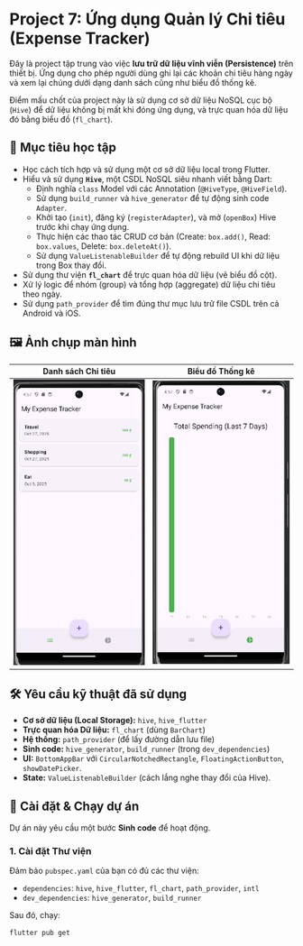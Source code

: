# Project 7: Ứng dụng Quản lý Chi tiêu (Expense Tracker)

Đây là project tập trung vào việc **lưu trữ dữ liệu vĩnh viễn (Persistence)** trên thiết bị. Ứng dụng cho phép người dùng ghi lại các khoản chi tiêu hàng ngày và xem lại chúng dưới dạng danh sách cũng như biểu đồ thống kê.

Điểm mấu chốt của project này là sử dụng cơ sở dữ liệu NoSQL cục bộ (`Hive`) để dữ liệu không bị mất khi đóng ứng dụng, và trực quan hóa dữ liệu đó bằng biểu đồ (`fl_chart`).

## 🎯 Mục tiêu học tập

-   Học cách tích hợp và sử dụng một cơ sở dữ liệu local trong Flutter.
-   Hiểu và sử dụng **`Hive`**, một CSDL NoSQL siêu nhanh viết bằng Dart:
    -   Định nghĩa `class` Model với các Annotation (`@HiveType`, `@HiveField`).
    -   Sử dụng `build_runner` và `hive_generator` để tự động sinh code `Adapter`.
    -   Khởi tạo (`init`), đăng ký (`registerAdapter`), và mở (`openBox`) Hive trước khi chạy ứng dụng.
    -   Thực hiện các thao tác CRUD cơ bản (Create: `box.add()`, Read: `box.values`, Delete: `box.deleteAt()`).
    -   Sử dụng `ValueListenableBuilder` để tự động rebuild UI khi dữ liệu trong Box thay đổi.
-   Sử dụng thư viện **`fl_chart`** để trực quan hóa dữ liệu (vẽ biểu đồ cột).
-   Xử lý logic để nhóm (group) và tổng hợp (aggregate) dữ liệu chi tiêu theo ngày.
-   Sử dụng `path_provider` để tìm đúng thư mục lưu trữ file CSDL trên cả Android và iOS.

## 🖼️ Ảnh chụp màn hình



| Danh sách Chi tiêu | Biểu đồ Thống kê |
| :---: | :---: |
| ![image alt](https://github.com/vvhoang04/10_baitap_flutter/blob/24e643f920966b945cee5628c189971d3f61737c/Week2_Networking_Persistence_Integration/expense_tracker/img_tracker1.png) | ![image alt](https://github.com/vvhoang04/10_baitap_flutter/blob/24e643f920966b945cee5628c189971d3f61737c/Week2_Networking_Persistence_Integration/expense_tracker/img_tracker2.png) | 

## 🛠️ Yêu cầu kỹ thuật đã sử dụng

-   **Cơ sở dữ liệu (Local Storage):** `hive`, `hive_flutter`
-   **Trực quan hóa Dữ liệu:** `fl_chart` (dùng `BarChart`)
-   **Hệ thống:** `path_provider` (để lấy đường dẫn lưu file)
-   **Sinh code:** `hive_generator`, `build_runner` (trong `dev_dependencies`)
-   **UI:** `BottomAppBar` với `CircularNotchedRectangle`, `FloatingActionButton`, `showDatePicker`.
-   **State:** `ValueListenableBuilder` (cách lắng nghe thay đổi của Hive).

## 🚀 Cài đặt & Chạy dự án

Dự án này yêu cầu một bước **Sinh code** để hoạt động.

### 1. Cài đặt Thư viện
Đảm bảo `pubspec.yaml` của bạn có đủ các thư viện:
-   `dependencies`: `hive`, `hive_flutter`, `fl_chart`, `path_provider`, `intl`
-   `dev_dependencies`: `hive_generator`, `build_runner`

Sau đó, chạy:
```bash
flutter pub get
